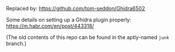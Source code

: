 Replaced by: https://github.com/tom-seddon/Ghidra6502

Some details on setting up a Ghidra plugin properly: https://m.habr.com/en/post/443318/

(The old contents of this repo can be found in the aptly-named `junk`
branch.)
